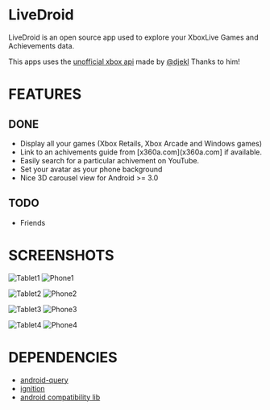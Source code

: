 LiveDroid
=========

LiveDroid is an open source app used to explore your XboxLive Games and Achievements data.

This apps uses the [unofficial xbox api](http://xboxapi.com/) made by [@djekl](https://twitter.com/djekl) Thanks to him!


FEATURES
========

DONE
----

+   Display all your games (Xbox Retails, Xbox Arcade and Windows games)
+   Link to an achivements guide from [x360a.com](x360a.com] if available.
+   Easily search for a particular achivement on YouTube. 
+   Set your avatar as your phone background
+   Nice 3D carousel view for Android >= 3.0

TODO
----

+   Friends

SCREENSHOTS
===========

![Tablet1](https://raw.github.com/vieux/LiveDroid/master/screenshots/tablet1.png "List mode on tablet")
![Phone1](https://raw.github.com/vieux/LiveDroid/master/screenshots/phone1.png "List mode on phone")

![Tablet2](https://raw.github.com/vieux/LiveDroid/master/screenshots/tablet2.png "Wall mode on tablet")
![Phone2](https://raw.github.com/vieux/LiveDroid/master/screenshots/phone2.png "Wall mode on phone")

![Tablet3](https://raw.github.com/vieux/LiveDroid/master/screenshots/tablet3.png "Trophies mode on tablet")
![Phone3](https://raw.github.com/vieux/LiveDroid/master/screenshots/phone3.png "Trophies mode on phone")

![Tablet4](https://raw.github.com/vieux/LiveDroid/master/screenshots/tablet4.png "Carousel mode on tablet")
![Phone4](https://raw.github.com/vieux/LiveDroid/master/screenshots/phone4.png "Carousel mode on phone")

DEPENDENCIES
============

+   [android-query](http://code.google.com/p/android-query/)
+   [ignition](https://github.com/kaeppler/ignition)
+   [android compatibility lib](http://developer.android.com/sdk/compatibility-library.html)